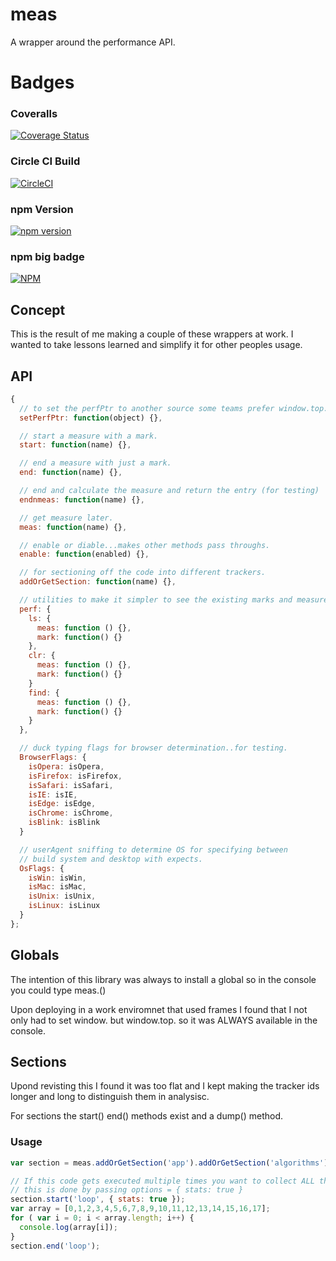 # meas

A wrapper around the performance API.

# Badges

### Coveralls

[![Coverage Status](https://coveralls.io/repos/github/cbuteau/meas/badge.svg?branch=master)](https://coveralls.io/github/cbuteau/meas?branch=master)

### Circle CI Build

[![CircleCI](https://circleci.com/gh/cbuteau/meas.svg?style=svg)](https://circleci.com/gh/cbuteau/meas)

### npm Version

[![npm version](http://img.shields.io/npm/v/meas.svg?style=flat)](https://npmjs.org/package/meas "View this project on npm")


### npm big badge

[![NPM](https://nodei.co/npm/meas.png)](https://nodei.co/npm/meas/)

## Concept

This is the result of me making a couple of these wrappers at work.
I wanted to take lessons learned and simplify it for other peoples usage.

## API

```javascript
{
  // to set the perfPtr to another source some teams prefer window.top.performance.
  setPerfPtr: function(object) {},

  // start a measure with a mark.
  start: function(name) {},

  // end a measure with just a mark.
  end: function(name) {},

  // end and calculate the measure and return the entry (for testing)
  endnmeas: function(name) {},

  // get measure later.
  meas: function(name) {},

  // enable or diable...makes other methods pass throughs.
  enable: function(enabled) {},

  // for sectioning off the code into different trackers.
  addOrGetSection: function(name) {},

  // utilities to make it simpler to see the existing marks and measures.
  perf: {
    ls: {
      meas: function () {},
      mark: function() {}
    },
    clr: {
      meas: function () {},
      mark: function() {}
    }
    find: {
      meas: function () {},
      mark: function() {}
    }
  },

  // duck typing flags for browser determination..for testing.
  BrowserFlags: {
    isOpera: isOpera,
    isFirefox: isFirefox,
    isSafari: isSafari,
    isIE: isIE,
    isEdge: isEdge,
    isChrome: isChrome,
    isBlink: isBlink  
  }

  // userAgent sniffing to determine OS for specifying between
  // build system and desktop with expects.
  OsFlags: {
    isWin: isWin,
    isMac: isMac,
    isUnix: isUnix,
    isLinux: isLinux    
  }
};

```

## Globals

The intention of this library was always to install a global so in the console you could type meas.<apicall>()

Upon deploying in a work enviromnet that used frames I found that I not only had to set window.<globalname> but window.top.<globalname> so it was ALWAYS available in the console.


## Sections

Upond revisting this I found it was too flat and I kept making the tracker ids longer and long to distinguish them in analysisc.

For sections the start() end() methods exist and a dump() method.

### Usage

```javascript
var section = meas.addOrGetSection('app').addOrGetSection('algorithms');

// If this code gets executed multiple times you want to collect ALL the measurements an perform avergae calculations on them.
// this is done by passing options = { stats: true }
section.start('loop', { stats: true });
var array = [0,1,2,3,4,5,6,7,8,9,10,11,12,13,14,15,16,17];
for ( var i = 0; i < array.length; i++) {
  console.log(array[i]);
}
section.end('loop');

```
